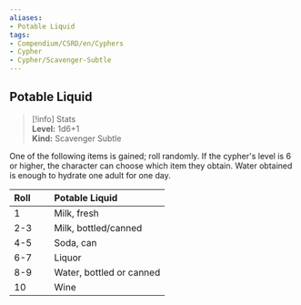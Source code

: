 ```yaml
---
aliases:
- Potable Liquid
tags:
- Compendium/CSRD/en/Cyphers
- Cypher
- Cypher/Scavenger-Subtle
---
```


  
## Potable Liquid  
>[!info] Stats  
> **Level:** 1d6+1  
> **Kind:** Scavenger Subtle
  
One of the following items is gained; roll randomly. If the cypher's level is 6 or higher, the character can choose which item they obtain. Water obtained is enough to hydrate one adult for one day.  

|  Roll &nbsp; &nbsp; &nbsp; | Potable Liquid  |  
| ------------- | :----------- |  
| 1 | Milk, fresh |  
| 2-3 | Milk, bottled/canned |  
| 4-5 | Soda, can |  
| 6-7 | Liquor |  
| 8-9 | Water, bottled or canned |  
| 10 | Wine |